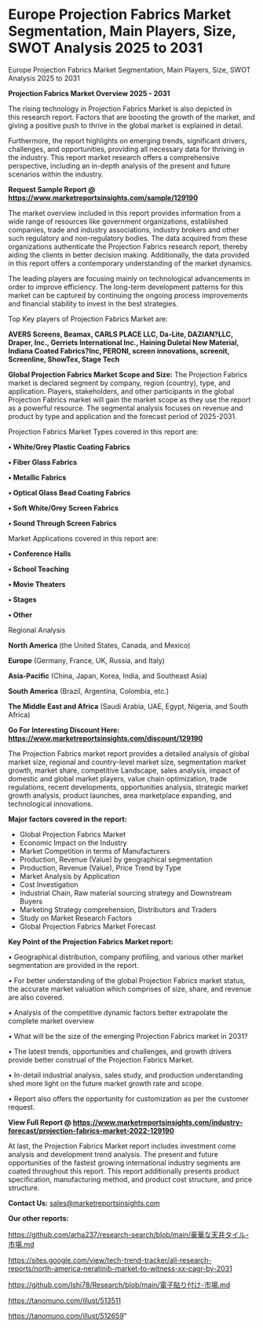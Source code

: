 # Europe Projection Fabrics Market Segmentation, Main Players, Size, SWOT Analysis 2025 to 2031
Europe Projection Fabrics Market Segmentation, Main Players, Size, SWOT Analysis 2025 to 2031

<Strong> Projection Fabrics Market Overview 2025 - 2031</strong>

The rising technology in Projection Fabrics Market is also depicted in this research report. Factors that are boosting the growth of the market, and giving a positive push to thrive in the global market is explained in detail.

Furthermore, the report highlights on emerging trends, significant drivers, challenges, and opportunities, providing all necessary data for thriving in the industry. This report market research offers a comprehensive perspective, including an in-depth analysis of the present and future scenarios within the industry.

<strong>Request Sample Report @ <a href=https://www.marketreportsinsights.com/sample/129190>https://www.marketreportsinsights.com/sample/129190</a></strong>

The market overview included in this report provides information from a wide range of resources like government organizations, established companies, trade and industry associations, industry brokers and other such regulatory and non-regulatory bodies. The data acquired from these organizations authenticate the Projection Fabrics research report, thereby aiding the clients in better decision making. Additionally, the data provided in this report offers a contemporary understanding of the market dynamics.

The leading players are focusing mainly on technological advancements in order to improve efficiency. The long-term development patterns for this market can be captured by continuing the ongoing process improvements and financial stability to invest in the best strategies.

Top Key players of Projection Fabrics Market are:

<strong>AVERS Screens, Beamax, CARLS PLACE LLC, Da-Lite, DAZIAN?LLC, Draper, Inc., Gerriets International Inc., Haining Duletai New Material, Indiana Coated Fabrics?Inc, PERONI, screen innovations, screenit, Screenline, ShowTex, Stage Tech</strong>

<strong><b>Global Projection Fabrics Market Scope and Size:</b></strong>
The Projection Fabrics market is declared segment by company, region (country), type, and application. Players, stakeholders, and other participants in the global Projection Fabrics market will gain the market scope as they use the report as a powerful resource. The segmental analysis focuses on revenue and product by type and application and the forecast period of 2025-2031.

Projection Fabrics Market Types covered in this report are:

<strong>• White/Grey Plastic Coating Fabrics

• Fiber Glass Fabrics

• Metallic Fabrics

• Optical Glass Bead Coating Fabrics

• Soft White/Grey Screen Fabrics

• Sound Through Screen Fabrics</strong>

Market Applications covered in this report are:

<strong>• Conference Halls

• School Teaching

• Movie Theaters

• Stages

• Other</strong> 

Regional Analysis

<strong>North America</strong> (the United States, Canada, and Mexico)

<strong>Europe</strong> (Germany, France, UK, Russia, and Italy)

<strong>Asia-Pacific</strong> (China, Japan, Korea, India, and Southeast Asia)

<strong>South America</strong> (Brazil, Argentina, Colombia, etc.)

<strong>The Middle East and Africa</strong> (Saudi Arabia, UAE, Egypt, Nigeria, and South Africa)

<strong>Go For Interesting Discount Here: <a href=https://www.marketreportsinsights.com/discount/129190>https://www.marketreportsinsights.com/discount/129190</a></strong>

The Projection Fabrics market report provides a detailed analysis of global market size, regional and country-level market size, segmentation market growth, market share, competitive Landscape, sales analysis, impact of domestic and global market players, value chain optimization, trade regulations, recent developments, opportunities analysis, strategic market growth analysis, product launches, area marketplace expanding, and technological innovations.

<strong><b>Major factors covered in the report:</b></strong>
<ul>
  <li>Global Projection Fabrics Market </li>
  <li>Economic Impact on the Industry</li>
  <li>Market Competition in terms of Manufacturers</li>
  <li>Production, Revenue (Value) by geographical segmentation</li>
  <li>Production, Revenue (Value), Price Trend by Type</li>
  <li>Market Analysis by Application</li>
  <li>Cost Investigation</li>
  <li>Industrial Chain, Raw material sourcing strategy and Downstream Buyers</li>
  <li>Marketing Strategy comprehension, Distributors and Traders</li>
  <li>Study on Market Research Factors</li>
  <li>Global Projection Fabrics Market Forecast</li>
</ul>

<strong><b>Key Point of the Projection Fabrics Market report:</b></strong>

• Geographical distribution, company profiling, and various other market segmentation are provided in the report.

• For better understanding of the global Projection Fabrics market status, the accurate market valuation which comprises of size, share, and revenue are also covered.

• Analysis of the competitive dynamic factors better extrapolate the complete market overview

• What will be the size of the emerging Projection Fabrics market in 2031?

• The latest trends, opportunities and challenges, and growth drivers provide better construal of the Projection Fabrics Market.

• In-detail industrial analysis, sales study, and production understanding shed more light on the future market growth rate and scope.

• Report also offers the opportunity for customization as per the customer request.

<strong><b>View Full Report @ <a href=https://www.marketreportsinsights.com/industry-forecast/projection-fabrics-market-2022-129190>https://www.marketreportsinsights.com/industry-forecast/projection-fabrics-market-2022-129190</a></b></strong>


At last, the Projection Fabrics Market report includes investment come analysis and development trend analysis. The present and future opportunities of the fastest growing international industry segments are coated throughout this report. This report additionally presents product specification, manufacturing method, and product cost structure, and price structure.

<strong>Contact Us:</strong>
sales@marketreportsinsights.com

<strong>Our other reports:</strong>

<a href=https://github.com/arha237/research-search/blob/main/豪華な天井タイル-市場.md>https://github.com/arha237/research-search/blob/main/豪華な天井タイル-市場.md</a>

<a href=https://sites.google.com/view/tech-trend-tracker/all-research-reports/north-america-neratinib-market-to-witness-xx-cagr-by-2031>https://sites.google.com/view/tech-trend-tracker/all-research-reports/north-america-neratinib-market-to-witness-xx-cagr-by-2031</a>

<a href=https://github.com/Ishi78/Research/blob/main/電子貼り付け-市場.md>https://github.com/Ishi78/Research/blob/main/電子貼り付け-市場.md</a>

<a href=https://tanomuno.com/illust/513511>https://tanomuno.com/illust/513511</a>

<a href=https://tanomuno.com/illust/512659>https://tanomuno.com/illust/512659</a>"
